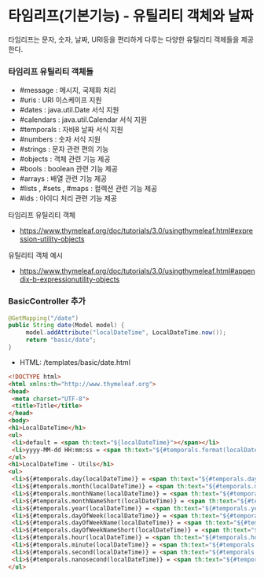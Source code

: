 
# 타임리프(기본기능) - 유틸리티 객체와 날짜

타임리프는 문자, 숫자, 날짜, URI등을 편리하게 다루는 다양한 유틸리티 객체들을 제공한다.

### 타임리프 유틸리티 객체들

- #message : 메시지, 국제화 처리
- #uris : URI 이스케이프 지원
- #dates : java.util.Date 서식 지원
- #calendars : java.util.Calendar 서식 지원
- #temporals : 자바8 날짜 서식 지원
- #numbers : 숫자 서식 지원
- #strings : 문자 관련 편의 기능
- #objects : 객체 관련 기능 제공
- #bools : boolean 관련 기능 제공
- #arrays : 배열 관련 기능 제공
- #lists , #sets , #maps : 컬렉션 관련 기능 제공
- #ids : 아이디 처리 관련 기능 제공

타임리프 유틸리티 객체
- https://www.thymeleaf.org/doc/tutorials/3.0/usingthymeleaf.html#expression-utility-objects

유틸리티 객체 예시
- https://www.thymeleaf.org/doc/tutorials/3.0/usingthymeleaf.html#appendix-b-expressionutility-objects

### BasicController 추가 

```java
@GetMapping("/date")
public String date(Model model) {
     model.addAttribute("localDateTime", LocalDateTime.now());
     return "basic/date";
}
```

- HTML: /templates/basic/date.html

```html
<!DOCTYPE html>
<html xmlns:th="http://www.thymeleaf.org">
<head>
 <meta charset="UTF-8">
 <title>Title</title>
</head>
<body>
<h1>LocalDateTime</h1>
<ul>
 <li>default = <span th:text="${localDateTime}"></span></li>
 <li>yyyy-MM-dd HH:mm:ss = <span th:text="${#temporals.format(localDateTime, 'yyyy-MM-dd HH:mm:ss')}"></span></li>
</ul>
<h1>LocalDateTime - Utils</h1>
<ul>
 <li>${#temporals.day(localDateTime)} = <span th:text="${#temporals.day(localDateTime)}"></span></li>
 <li>${#temporals.month(localDateTime)} = <span th:text="${#temporals.month(localDateTime)}"></span></li>
 <li>${#temporals.monthName(localDateTime)} = <span th:text="${#temporals.monthName(localDateTime)}"></span></li>
 <li>${#temporals.monthNameShort(localDateTime)} = <span th:text="${#temporals.monthNameShort(localDateTime)}"></span></li>
 <li>${#temporals.year(localDateTime)} = <span th:text="${#temporals.year(localDateTime)}"></span></li>
 <li>${#temporals.dayOfWeek(localDateTime)} = <span th:text="${#temporals.dayOfWeek(localDateTime)}"></span></li>
 <li>${#temporals.dayOfWeekName(localDateTime)} = <span th:text="${#temporals.dayOfWeekName(localDateTime)}"></span></li>
 <li>${#temporals.dayOfWeekNameShort(localDateTime)} = <span th:text="${#temporals.dayOfWeekNameShort(localDateTime)}"></span></li>
 <li>${#temporals.hour(localDateTime)} = <span th:text="${#temporals.hour(localDateTime)}"></span></li>
 <li>${#temporals.minute(localDateTime)} = <span th:text="${#temporals.minute(localDateTime)}"></span></li>
 <li>${#temporals.second(localDateTime)} = <span th:text="${#temporals.second(localDateTime)}"></span></li>
 <li>${#temporals.nanosecond(localDateTime)} = <span th:text="${#temporals.nanosecond(localDateTime)}"></span></li>
</ul>
```


